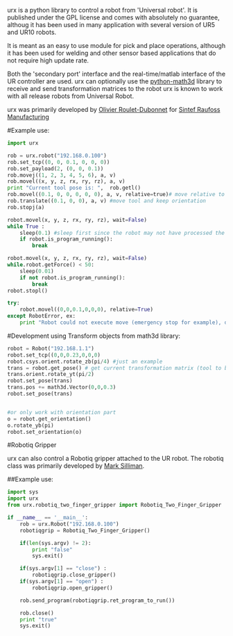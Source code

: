 
urx is a python library to control a robot from 'Universal robot'. It is published under the GPL license and comes with absolutely no guarantee, althoug it has been used in many application with several version of UR5 and UR10 robots.

It is meant as an easy to use module for pick and place operations, although it has been used for welding and other sensor based applications that do not require high update rate.

Both the 'secondary port' interface and the real-time/matlab interface of the UR controller are used. urx can optionally use the [python-math3d](https://launchpad.net/pymath3d) library to receive and send transformation matrices to the robot urx is known to work with all release robots from Universal Robot.

urx was primarily developed by [Olivier Roulet-Dubonnet](https://github.com/oroulet) for [Sintef Raufoss Manufacturing](http://www.sintef.no/manufacturing/)

#Example use:

```python
import urx

rob = urx.robot("192.168.0.100")
rob.set_tcp((0, 0, 0.1, 0, 0, 0))
rob.set_payload(2, (0, 0, 0.1))
rob.movej((1, 2, 3, 4, 5, 6), a, v) 
rob.movel((x, y, z, rx, ry, rz), a, v)
print "Current tool pose is: ",  rob.getl()
rob.movel((0.1, 0, 0, 0, 0, 0), a, v, relative=true)# move relative to current pose
rob.translate((0.1, 0, 0), a, v) #move tool and keep orientation
rob.stopj(a)

robot.movel(x, y, z, rx, ry, rz), wait=False)
while True :
    sleep(0.1) #sleep first since the robot may not have processed the command yet
    if robot.is_program_running():
        break

robot.movel(x, y, z, rx, ry, rz), wait=False)
while.robot.getForce() < 50:
    sleep(0.01)
    if not robot.is_program_running():
        break
robot.stopl()

try:
    robot.movel((0,0,0.1,0,0,0), relative=True)
except RobotError, ex:
    print "Robot could not execute move (emergency stop for example), do something", ex
```

#Development using Transform objects from math3d library:

```python
robot = Robot("192.168.1.1")
robot.set_tcp((0,0,0.23,0,0,0)
robot.csys.orient.rotate_zb(pi/4) #just an example
trans = robot.get_pose() # get current transformation matrix (tool to base)
trans.orient.rotate_yt(pi/2)
robot.set_pose(trans)
trans.pos += math3d.Vector(0,0,0.3)
robot.set_pose(trans)


#or only work with orientation part
o = robot.get_orientation()
o.rotate_yb(pi)
robot.set_orientation(o)
```

#Robotiq Gripper

urx can also control a Robotiq gripper attached to the UR robot.  The robotiq class was primarily developed by [Mark Silliman](https://github.com/markwsilliman).

##Example use:

```python
import sys
import urx
from urx.robotiq_two_finger_gripper import Robotiq_Two_Finger_Gripper

if __name__ == '__main__':
	rob = urx.Robot("192.168.0.100")
	robotiqgrip = Robotiq_Two_Finger_Gripper()

	if(len(sys.argv) != 2):
		print "false"
		sys.exit()

	if(sys.argv[1] == "close") :
		robotiqgrip.close_gripper()
	if(sys.argv[1] == "open") :
		robotiqgrip.open_gripper()

	rob.send_program(robotiqgrip.ret_program_to_run())

	rob.close()
	print "true"
	sys.exit()
```